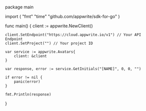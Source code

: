 package main

import (
    "fmt"
    "time"
    "github.com/appwrite/sdk-for-go"
)

func main() {
    client := appwrite.NewClient()

    client.SetEndpoint("https://cloud.appwrite.io/v1") // Your API Endpoint
    client.SetProject("") // Your project ID

    var service := appwrite.Avatars{
        client: &client
    }

    var response, error := service.GetInitials("[NAME]", 0, 0, "")

    if error != nil {
        panic(error)
    }

    fmt.Println(response)
}
